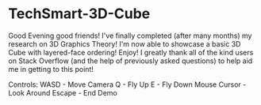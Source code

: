 # TechSmart-3D-Cube
Good Evening good friends! I've finally completed (after many months) my research on 3D Graphics Theory! I'm now able to showcase a basic 3D Cube with layered-face ordering! Enjoy! I greatly thank all of the kind users on Stack Overflow (and the help of previously asked questions) to help aid me in getting to this point!

Controls:
WASD - Move Camera
Q - Fly Up
E - Fly Down
Mouse Cursor - Look Around
Escape - End Demo
